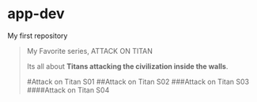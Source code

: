 # app-dev
My first repository
> My Favorite series, ATTACK ON TITAN
>
> Its all about **Titans attacking the civilization inside the walls**.
>
>#Attack on Titan S01
>##Attack on Titan S02
>###Attack on Titan S03
>####Attack on Titan S04
>
